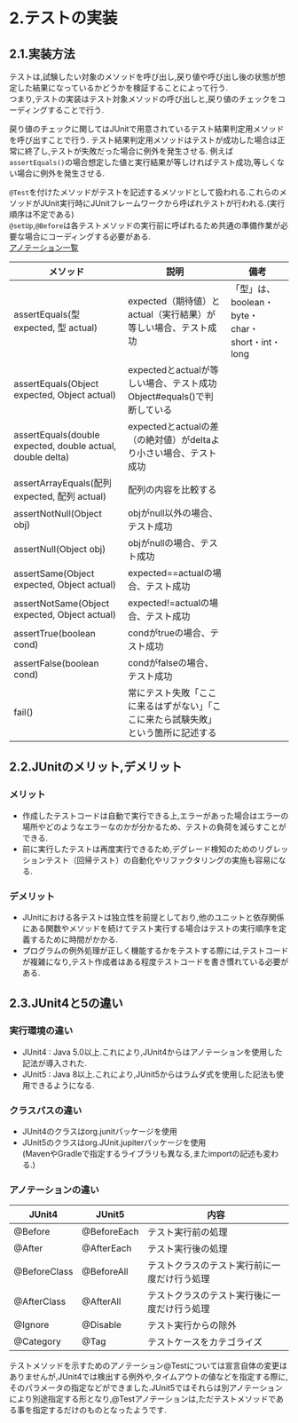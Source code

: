 # 2.テストの実装  

## 2.1.実装方法
テストは,試験したい対象のメソッドを呼び出し,戻り値や呼び出し後の状態が想定した結果になっているかどうかを検証することによって行う.  
つまり,テストの実装はテスト対象メソッドの呼び出しと,戻り値のチェックをコーディングすることで行う.

戻り値のチェックに関してはJUnitで用意されているテスト結果判定用メソッドを呼び出すことで行う.
テスト結果判定用メソッドはテストが成功した場合は正常に終了し,テストが失敗だった場合に例外を発生させる.
例えば`assertEquals()`の場合想定した値と実行結果が等しければテスト成功,等しくない場合に例外を発生させる.  

`@Test`を付けたメソッドがテストを記述するメソッドとして扱われる.これらのメソッドがJUnit実行時にJUnitフレームワークから呼ばれテストが行われる.(実行順序は不定である)  
`@setUp`,`@Before`は各テストメソッドの実行前に呼ばれるため共通の準備作業が必要な場合にコーディングする必要がある.  
[アノテーション一覧](Annotation_List.md)

|メソッド|説明|備考|
|-------|----|---|
|assertEquals(型 expected, 型 actual)|expected（期待値）とactual（実行結果）が等しい場合、テスト成功|「型」は、boolean・byte・char・short・int・long|
|assertEquals(Object expected, Object actual)|expectedとactualが等しい場合、テスト成功	Object#equals()で判断している||
|assertEquals(double expected, double actual, double delta)|expectedとactualの差（の絶対値）がdeltaより小さい場合、テスト成功||
|assertArrayEquals(配列 expected, 配列 actual)|配列の内容を比較する||
|assertNotNull(Object obj)|	objがnull以外の場合、テスト成功||
|assertNull(Object obj)|objがnullの場合、テスト成功||
|assertSame(Object expected, Object actual)|expected==actualの場合、テスト成功||
|assertNotSame(Object expected, Object actual)|expected!=actualの場合、テスト成功||
|assertTrue(boolean cond)|	condがtrueの場合、テスト成功||
|assertFalse(boolean cond)|condがfalseの場合、テスト成功||
|fail()|常にテスト失敗「ここに来るはずがない」「ここに来たら試験失敗」という箇所に記述する||

## 2.2.JUnitのメリット,デメリット
### メリット
* 作成したテストコードは自動で実行できる上,エラーがあった場合はエラーの場所やどのようなエラーなのかが分かるため、テストの負荷を減らすことができる.
* 前に実行したテストは再度実行できるため,デグレード検知のためのリグレッションテスト（回帰テスト）の自動化やリファクタリングの実施も容易になる.
### デメリット
* JUnitにおける各テストは独立性を前提としており,他のユニットと依存関係にある関数やメソッドを続けてテスト実行する場合はテストの実行順序を定義するために時間がかかる.
* プログラムの例外処理が正しく機能するかをテストする際には,テストコードが複雑になり,テスト作成者はある程度テストコードを書き慣れている必要がある.
  
## 2.3.JUnit4と5の違い
### 実行環境の違い
* JUnit4 : Java 5.0以上.これにより,JUnit4からはアノテーションを使用した記法が導入された.
* JUnit5 : Java 8以上.これにより,JUnit5からはラムダ式を使用した記法も使用できるようになる.
### クラスパスの違い
* JUnit4のクラスはorg.junitパッケージを使用
* JUnit5のクラスはorg.JUnit.jupiterパッケージを使用  
(MavenやGradleで指定するライブラリも異なる,またimportの記述も変わる.)
### アノテーションの違い
|JUnit4|JUnit5|内容|
|------|------|----|
|@Before|@BeforeEach|テスト実行前の処理|
|@After|@AfterEach|テスト実行後の処理|
|@BeforeClass|@BeforeAll|テストクラスのテスト実行前に一度だけ行う処理|
|@AfterClass|@AfterAll|テストクラスのテスト実行後に一度だけ行う処理|
|@Ignore|@Disable|テスト実行からの除外|
|@Category|@Tag|テストケースをカテゴライズ|
テストメソッドを示すためのアノテーション@Testについては宣言自体の変更はありませんが,JUnit4では検出する例外や,タイムアウトの値などを指定する際に,そのパラメータの指定などができました.JUnit5ではそれらは別アノテーションにより別途指定する形となり,@Testアノテーションは,ただテストメソッドである事を指定するだけのものとなったようです.
